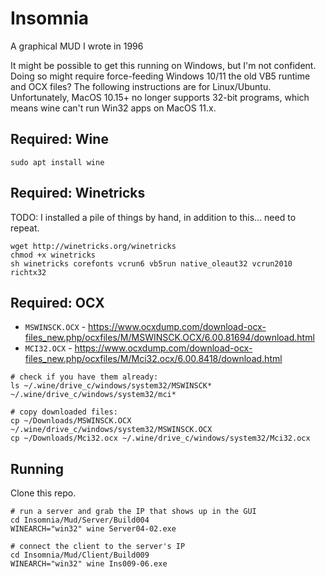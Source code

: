 # Insomnia

A graphical MUD I wrote in 1996

It might be possible to get this running on Windows, but I'm not confident.
Doing so might require force-feeding Windows 10/11 the old VB5 runtime and OCX files?
The following instructions are for Linux/Ubuntu.
Unfortunately, MacOS 10.15+ no longer supports 32-bit programs, which means wine can't run Win32 apps on MacOS 11.x.

## Required: Wine

```
sudo apt install wine
```

## Required: Winetricks

TODO: I installed a pile of things by hand, in addition to this... need to repeat.

```
wget http://winetricks.org/winetricks
chmod +x winetricks
sh winetricks corefonts vcrun6 vb5run native_oleaut32 vcrun2010 richtx32
```

## Required: OCX

* `MSWINSCK.OCX` - https://www.ocxdump.com/download-ocx-files_new.php/ocxfiles/M/MSWINSCK.OCX/6.00.81694/download.html
* `MCI32.OCX` - https://www.ocxdump.com/download-ocx-files_new.php/ocxfiles/M/Mci32.ocx/6.00.8418/download.html

```
# check if you have them already:
ls ~/.wine/drive_c/windows/system32/MSWINSCK* ~/.wine/drive_c/windows/system32/mci*

# copy downloaded files:
cp ~/Downloads/MSWINSCK.OCX ~/.wine/drive_c/windows/system32/MSWINSCK.OCX
cp ~/Downloads/Mci32.ocx ~/.wine/drive_c/windows/system32/Mci32.ocx
```

## Running

Clone this repo.

```
# run a server and grab the IP that shows up in the GUI
cd Insomnia/Mud/Server/Build004
WINEARCH="win32" wine Server04-02.exe

# connect the client to the server's IP
cd Insomnia/Mud/Client/Build009
WINEARCH="win32" wine Ins009-06.exe
```
